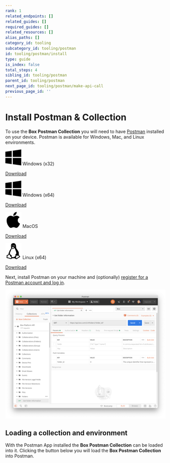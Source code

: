 ```yaml
---
rank: 1
related_endpoints: []
related_guides: []
required_guides: []
related_resources: []
alias_paths: []
category_id: tooling
subcategory_id: tooling/postman
id: tooling/postman/install
type: guide
is_index: false
total_steps: 4
sibling_id: tooling/postman
parent_id: tooling/postman
next_page_id: tooling/postman/make-api-call
previous_page_id: ''
---
```


<!-- alex disable postman-postwoman -->

# Install Postman & Collection

To use the **Box Postman Collection** you will need to have
[Postman][postman] installed on your device.
Postman is available for Windows, Mac, and Linux environments.

<Grid columns='4'>

<Download>

![Windows Logo](./quick-start/windows.png) Windows (x32)

[Download](https://dl.pstmn.io/download/latest/win32)

</Download>

<Download>

![Windows Logo](./quick-start/windows.png) Windows (x64)

[Download](https://dl.pstmn.io/download/latest/win64)

</Download>

<Download>

![MacOS Logo](./quick-start/macos.png) MacOS

[Download](https://dl.pstmn.io/download/latest/macos)

</Download>

<Download>

![Linux Logo](./quick-start/linux.png) Linux (x64)

[Download](https://dl.pstmn.io/download/latest/linux64)

</Download>

</Grid>

Next, install Postman on your machine and (optionally)
[register for a Postman account and log in][register].

<ImageFrame border center>

![The Postman application](./quick-start/postman-example.png)

</ImageFrame>

## Loading a collection and environment

With the Postman App installed the **Box Postman Collection** can be loaded into
it. Clicking the button below you will load the **Box Postman
Collection** into Postman.

<Postman id='62d85bbca8bf7bd5a48b' anonymous >

</Postman>

[register]: https://identity.getpostman.com/signup
[postman]: https://getpostman.com
